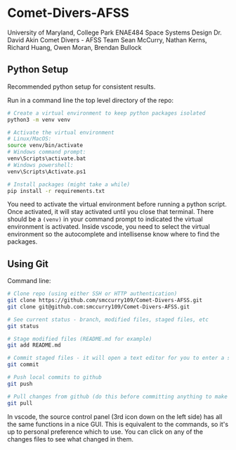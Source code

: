 # Comet-Divers-AFSS
University of Maryland, College Park
ENAE484 Space Systems Design
Dr. David Akin
Comet Divers - AFSS Team
Sean McCurry, Nathan Kerns, Richard Huang, Owen Moran, Brendan Bullock
 
## Python Setup

Recommended python setup for consistent results.

Run in a command line the top level directory of the repo:

```bash
# Create a virtual environment to keep python packages isolated
python3 -m venv venv

# Activate the virtual environment
# Linux/MacOS:
source venv/bin/activate
# Windows command prompt:
venv\Scripts\activate.bat
# Windows powershell:
venv\Scripts\Activate.ps1

# Install packages (might take a while)
pip install -r requirements.txt
```

You need to activate the virtual environment before running a python script. Once activated, it will stay activated until you close that terminal. There should be a `(venv)` in your command prompt to indicated the virtual environment is activated. Inside vscode, you need to select the virtual environment so the autocomplete and intellisense know where to find the packages.

## Using Git

Command line:

```bash
# Clone repo (using either SSH or HTTP authentication)
git clone https://github.com/smccurry109/Comet-Divers-AFSS.git
git clone git@github.com:smccurry109/Comet-Divers-AFSS.git

# See current status - branch, modified files, staged files, etc
git status

# Stage modified files (README.md for example)
git add README.md

# Commit staged files - it will open a text editor for you to enter a short commit message
git commit

# Push local commits to github
git push

# Pull changes from github (do this before committing anything to make sure there's no conflicts)
git pull
```

In vscode, the source control panel (3rd icon down on the left side) has all the same functions in a nice GUI. This is equivalent to the commands, so it's up to personal preference which to use. You can click on any of the changes files to see what changed in them.
